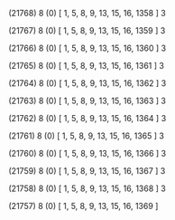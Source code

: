 (21768) 8 (0) [ 1, 5, 8, 9, 13, 15, 16, 1358 ] 3 


(21767) 8 (0) [ 1, 5, 8, 9, 13, 15, 16, 1359 ] 3 


(21766) 8 (0) [ 1, 5, 8, 9, 13, 15, 16, 1360 ] 3 


(21765) 8 (0) [ 1, 5, 8, 9, 13, 15, 16, 1361 ] 3 


(21764) 8 (0) [ 1, 5, 8, 9, 13, 15, 16, 1362 ] 3 


(21763) 8 (0) [ 1, 5, 8, 9, 13, 15, 16, 1363 ] 3 


(21762) 8 (0) [ 1, 5, 8, 9, 13, 15, 16, 1364 ] 3 


(21761) 8 (0) [ 1, 5, 8, 9, 13, 15, 16, 1365 ] 3 


(21760) 8 (0) [ 1, 5, 8, 9, 13, 15, 16, 1366 ] 3 


(21759) 8 (0) [ 1, 5, 8, 9, 13, 15, 16, 1367 ] 3 


(21758) 8 (0) [ 1, 5, 8, 9, 13, 15, 16, 1368 ] 3 


(21757) 8 (0) [ 1, 5, 8, 9, 13, 15, 16, 1369 ]  

